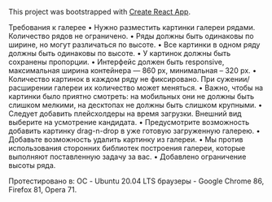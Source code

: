 This project was bootstrapped with [Create React App](https://github.com/facebook/create-react-app).

Требования к галерее
  • Нужно разместить картинки галереи рядами. Количество рядов не ограничено.
  • Ряды должны быть одинаковы по ширине, но могут различаться по высоте.
  • Все картинки в одном ряду должны быть одинаковы по высоте.
  • У картинок должны быть сохранены пропорции.
  • Интерфейс должен быть responsive, максимальная ширина контейнера — 860 px, минимальная – 320 px.
  • Количество картинок в каждом ряду не фиксировано. При сужении/расширении галереи их количество может меняться.
  • Важно, чтобы на картинки было приятно смотреть: на мобильных они не должны быть слишком мелкими, на десктопах не должны быть слишком крупными.
  • Следует добавить плейсхолдеры на время загрузки. Внешний вид выберите на усмотрение кандидата.
  • Предусмотрите  возможность добавить картинку drag-n-drop в уже готовую загруженную галерею.
  • Добавьте возможность удалить картинку из галереи.
  • Мы против использования сторонних библиотек построения галереи, которые выполняют поставленную задачу за вас.
  • Добавлено ограничение высоты ряда.

Протестировано в:
  ОС - Ubuntu 20.04 LTS
  браузеры - Google Chrome 86, Firefox 81, Opera 71.
